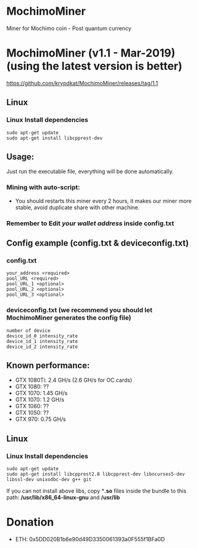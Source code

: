 # MochimoMiner
Miner for Mochimo coin - Post quantum currency
# MochimoMiner (v1.1 - Mar-2019) (using the latest version is better)
https://github.com/krypdkat/MochimoMiner/releases/tag/1.1
## Linux
### Linux Install dependencies
```
sudo apt-get update
sudo apt-get install libcpprest-dev
```

## Usage:
Just run the executable file, everything will be done automatically.

### Mining with auto-script:
- You should restarts this miner every 2 hours, it makes our miner more stable, avoid duplicate share with other machine.

### Remember to Edit *your wallet address* inside config.txt

## Config example (config.txt & deviceconfig.txt)
### config.txt
```
your_address <required>
pool_URL <required>
pool_URL_1 <optional>
pool_URL_2 <optional>
pool_URL_3 <optional>
```
### deviceconfig.txt (we recommend you should let MochimoMiner generates the config file)
```
number of device
device_id_0 intensity_rate
device_id_1 intensity_rate
device_id_2 intensity_rate
```
## Known performance:
- GTX 1080Ti: 2.4 GH/s (2.6 GH/s for OC cards)
- GTX 1080: ??
- GTX 1070: 1.45 GH/s
- GTX 1070: 1.2 GH/s
- GTX 1060: ??
- GTX 1050: ??
- GTX 970: 0.75 GH/s

## Linux
### Linux Install dependencies

```
sudo apt-get update
sudo apt-get install libcpprest2.8 libcpprest-dev libncurses5-dev libssl-dev unixodbc-dev g++ git
```
If you can not install above libs, copy ***.so** files inside the bundle to this path: **/usr/lib/x86_64-linux-gnu** and **/usr/lib**

# Donation
- ETH: 0x5DD020B1b6e90d49D3350061393a0F555f1BFa0D
